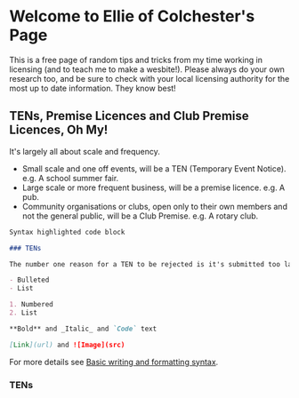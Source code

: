 # Welcome to Ellie of Colchester's Page

This is a free page of random tips and tricks from my time working in licensing (and to teach me to make a wesbite!). 
Please always do your own research too, and be sure to check with your local licensing authority for the most up to date information. They know best!

## TENs, Premise Licences and Club Premise Licences, Oh My!

It's largely all about scale and frequency. 

- Small scale and one off events, will be a TEN (Temporary Event Notice). e.g. A school summer fair.
- Large scale or more frequent business, will be a premise licence. e.g. A pub.
- Community organisations or clubs, open only to their own members and not the general public, will be a Club Premise. e.g. A rotary club.

```markdown
Syntax highlighted code block

### TENs

The number one reason for a TEN to be rejected is it's submitted too late. Your council ideally need 10 clear working days, not including the day of the event, or the day you apply, to process your application. This is so they have time to consult with people, such as the police, the fire depertment or the environmental protection team, to ensure your event is safe, secure, and friendly to your neighbours.

- Bulleted
- List

1. Numbered
2. List

**Bold** and _Italic_ and `Code` text

[Link](url) and ![Image](src)
```

For more details see [Basic writing and formatting syntax](https://docs.github.com/en/github/writing-on-github/getting-started-with-writing-and-formatting-on-github/basic-writing-and-formatting-syntax).

### TENs
